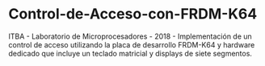 # Control-de-Acceso-con-FRDM-K64
ITBA - Laboratorio de Microprocesadores - 2018 - Implementación de un control de acceso utilizando la placa de desarrollo FRDM-K64 y hardware dedicado que incluye un teclado matricial y displays de siete segmentos.
